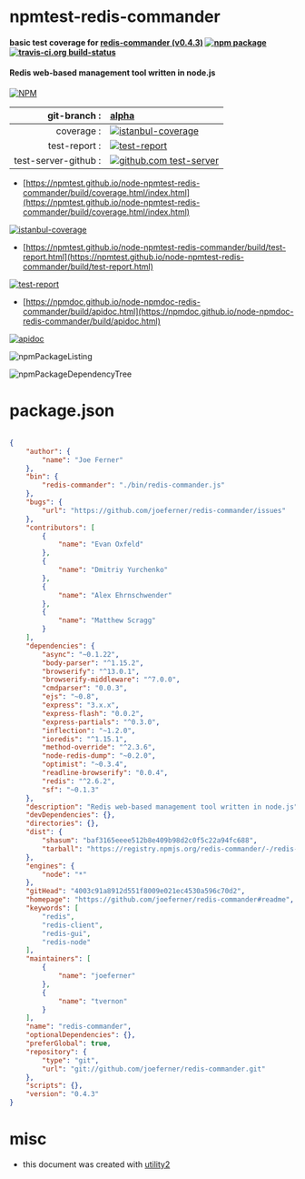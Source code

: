 # npmtest-redis-commander

#### basic test coverage for  [redis-commander (v0.4.3)](https://github.com/joeferner/redis-commander#readme)  [![npm package](https://img.shields.io/npm/v/npmtest-redis-commander.svg?style=flat-square)](https://www.npmjs.org/package/npmtest-redis-commander) [![travis-ci.org build-status](https://api.travis-ci.org/npmtest/node-npmtest-redis-commander.svg)](https://travis-ci.org/npmtest/node-npmtest-redis-commander)

#### Redis web-based management tool written in node.js

[![NPM](https://nodei.co/npm/redis-commander.png?downloads=true&downloadRank=true&stars=true)](https://www.npmjs.com/package/redis-commander)

| git-branch : | [alpha](https://github.com/npmtest/node-npmtest-redis-commander/tree/alpha)|
|--:|:--|
| coverage : | [![istanbul-coverage](https://npmtest.github.io/node-npmtest-redis-commander/build/coverage.badge.svg)](https://npmtest.github.io/node-npmtest-redis-commander/build/coverage.html/index.html)|
| test-report : | [![test-report](https://npmtest.github.io/node-npmtest-redis-commander/build/test-report.badge.svg)](https://npmtest.github.io/node-npmtest-redis-commander/build/test-report.html)|
| test-server-github : | [![github.com test-server](https://npmtest.github.io/node-npmtest-redis-commander/GitHub-Mark-32px.png)](https://npmtest.github.io/node-npmtest-redis-commander/build/app/index.html) | | build-artifacts : | [![build-artifacts](https://npmtest.github.io/node-npmtest-redis-commander/glyphicons_144_folder_open.png)](https://github.com/npmtest/node-npmtest-redis-commander/tree/gh-pages/build)|

- [https://npmtest.github.io/node-npmtest-redis-commander/build/coverage.html/index.html](https://npmtest.github.io/node-npmtest-redis-commander/build/coverage.html/index.html)

[![istanbul-coverage](https://npmtest.github.io/node-npmtest-redis-commander/build/screenCapture.buildCi.browser.%252Ftmp%252Fbuild%252Fcoverage.lib.html.png)](https://npmtest.github.io/node-npmtest-redis-commander/build/coverage.html/index.html)

- [https://npmtest.github.io/node-npmtest-redis-commander/build/test-report.html](https://npmtest.github.io/node-npmtest-redis-commander/build/test-report.html)

[![test-report](https://npmtest.github.io/node-npmtest-redis-commander/build/screenCapture.buildCi.browser.%252Ftmp%252Fbuild%252Ftest-report.html.png)](https://npmtest.github.io/node-npmtest-redis-commander/build/test-report.html)

- [https://npmdoc.github.io/node-npmdoc-redis-commander/build/apidoc.html](https://npmdoc.github.io/node-npmdoc-redis-commander/build/apidoc.html)

[![apidoc](https://npmdoc.github.io/node-npmdoc-redis-commander/build/screenCapture.buildCi.browser.%252Ftmp%252Fbuild%252Fapidoc.html.png)](https://npmdoc.github.io/node-npmdoc-redis-commander/build/apidoc.html)

![npmPackageListing](https://npmtest.github.io/node-npmtest-redis-commander/build/screenCapture.npmPackageListing.svg)

![npmPackageDependencyTree](https://npmtest.github.io/node-npmtest-redis-commander/build/screenCapture.npmPackageDependencyTree.svg)



# package.json

```json

{
    "author": {
        "name": "Joe Ferner"
    },
    "bin": {
        "redis-commander": "./bin/redis-commander.js"
    },
    "bugs": {
        "url": "https://github.com/joeferner/redis-commander/issues"
    },
    "contributors": [
        {
            "name": "Evan Oxfeld"
        },
        {
            "name": "Dmitriy Yurchenko"
        },
        {
            "name": "Alex Ehrnschwender"
        },
        {
            "name": "Matthew Scragg"
        }
    ],
    "dependencies": {
        "async": "~0.1.22",
        "body-parser": "^1.15.2",
        "browserify": "^13.0.1",
        "browserify-middleware": "^7.0.0",
        "cmdparser": "0.0.3",
        "ejs": "~0.8",
        "express": "3.x.x",
        "express-flash": "0.0.2",
        "express-partials": "^0.3.0",
        "inflection": "~1.2.0",
        "ioredis": "^1.15.1",
        "method-override": "^2.3.6",
        "node-redis-dump": "~0.2.0",
        "optimist": "~0.3.4",
        "readline-browserify": "0.0.4",
        "redis": "^2.6.2",
        "sf": "~0.1.3"
    },
    "description": "Redis web-based management tool written in node.js",
    "devDependencies": {},
    "directories": {},
    "dist": {
        "shasum": "baf3165eeee512b8e409b98d2c0f5c22a94fc688",
        "tarball": "https://registry.npmjs.org/redis-commander/-/redis-commander-0.4.3.tgz"
    },
    "engines": {
        "node": "*"
    },
    "gitHead": "4003c91a8912d551f8009e021ec4530a596c70d2",
    "homepage": "https://github.com/joeferner/redis-commander#readme",
    "keywords": [
        "redis",
        "redis-client",
        "redis-gui",
        "redis-node"
    ],
    "maintainers": [
        {
            "name": "joeferner"
        },
        {
            "name": "tvernon"
        }
    ],
    "name": "redis-commander",
    "optionalDependencies": {},
    "preferGlobal": true,
    "repository": {
        "type": "git",
        "url": "git://github.com/joeferner/redis-commander.git"
    },
    "scripts": {},
    "version": "0.4.3"
}
```



# misc
- this document was created with [utility2](https://github.com/kaizhu256/node-utility2)
